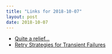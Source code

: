 ```yaml
---
title: "Links for 2018-10-07"
layout: post
date: 2018-10-07
---
```


* [Quite a relief…](http://bitsandpieces.us/2018/10/quite-a-relief/)
* [Retry Strategies for Transient Failures](https://dev.to/ayushsharma/retry-strategies-for-transient-failures-4ci6)
